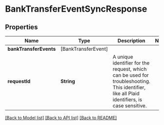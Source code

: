 # BankTransferEventSyncResponse

## Properties
Name | Type | Description | Notes
------------ | ------------- | ------------- | -------------
**bankTransferEvents** | [BankTransferEvent] |  | 
**requestId** | **String** | A unique identifier for the request, which can be used for troubleshooting. This identifier, like all Plaid identifiers, is case sensitive. | 

[[Back to Model list]](../README.md#documentation-for-models) [[Back to API list]](../README.md#documentation-for-api-endpoints) [[Back to README]](../README.md)


